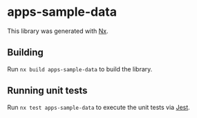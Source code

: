 # apps-sample-data

This library was generated with [Nx](https://nx.dev).

## Building

Run `nx build apps-sample-data` to build the library.

## Running unit tests

Run `nx test apps-sample-data` to execute the unit tests via [Jest](https://jestjs.io).
